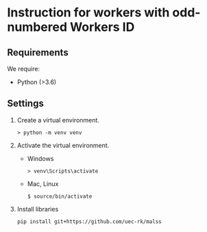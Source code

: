 # Instruction for workers with odd-numbered Workers ID

## Requirements

We require:

+ Python (>3.6)

## Settings

1. Create a virtual environment.

    `> python -m venv venv`

1. Activate the virtual environment.

    + Windows

        `> venv\Scripts\activate`

    + Mac, Linux

        `$ source/bin/activate`

1. Install libraries

    `pip install git+https://github.com/uec-rk/malss`